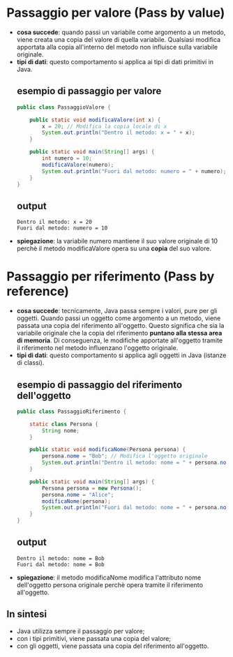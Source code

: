 # Passaggio per valore (Pass by value)
* **cosa succede**: quando passi un variabile come argomento a un metodo, viene creata una copia del valore di quella variabile. Qualsiasi modifica apportata alla copia all'interno del metodo non influisce sulla variabile originale.
* **tipi di dati**: questo comportamento si applica ai tipi di dati primitivi in Java.
    ## esempio di passaggio per valore 
    ```java
    public class PassaggioValore {

        public static void modificaValore(int x) {
            x = 20; // Modifica la copia locale di x
            System.out.println("Dentro il metodo: x = " + x);
        }

        public static void main(String[] args) {
            int numero = 10;
            modificaValore(numero);
            System.out.println("Fuori dal metodo: numero = " + numero);
        }
    }
    ```
    ## output
    ```
    Dentro il metodo: x = 20
    Fuori dal metodo: numero = 10
    ```
* **spiegazione**: la variabile numero mantiene il suo valore originale di 10 perchè il metodo modificaValore opera su una **copia** del suo valore.

# Passaggio per riferimento (Pass by reference)
* **cosa succede**: tecnicamente, Java passa sempre i valori, pure per gli oggetti. Quando passi un oggetto come argomento a un metodo, viene passata una copia del riferimento all'oggetto. Questo significa che sia la variabile originale che la copia del riferimento **puntano alla stessa area di memoria**. Di conseguenza, le modifiche apportate all'oggetto tramite il riferimento nel metodo influenzano l'oggetto originale.
* **tipi di dati**: questo comportamento si applica agli oggetti in Java (istanze di classi).
    ## esempio di passaggio del riferimento dell'oggetto
    ```java
    public class PassaggioRiferimento {

        static class Persona {
            String nome;
        }

        public static void modificaNome(Persona persona) {
            persona.nome = "Bob"; // Modifica l'oggetto originale
            System.out.println("Dentro il metodo: nome = " + persona.nome);
        }

        public static void main(String[] args) {
            Persona persona = new Persona();
            persona.nome = "Alice";
            modificaNome(persona);
            System.out.println("Fuori dal metodo: nome = " + persona.nome);
        }
    }
    ```
    ## output 
    ```
    Dentro il metodo: nome = Bob
    Fuori dal metodo: nome = Bob
    ```
* **spiegazione**: il metodo modificaNome modifica l'attributo nome dell'oggetto persona originale perchè opera tramite il riferimento all'oggetto.

## In sintesi
* Java utilizza sempre il passaggio per valore;
* con i tipi primitivi, viene passata una copia del valore;
* con gli oggetti, viene passata una copia del riferimento all'oggetto.